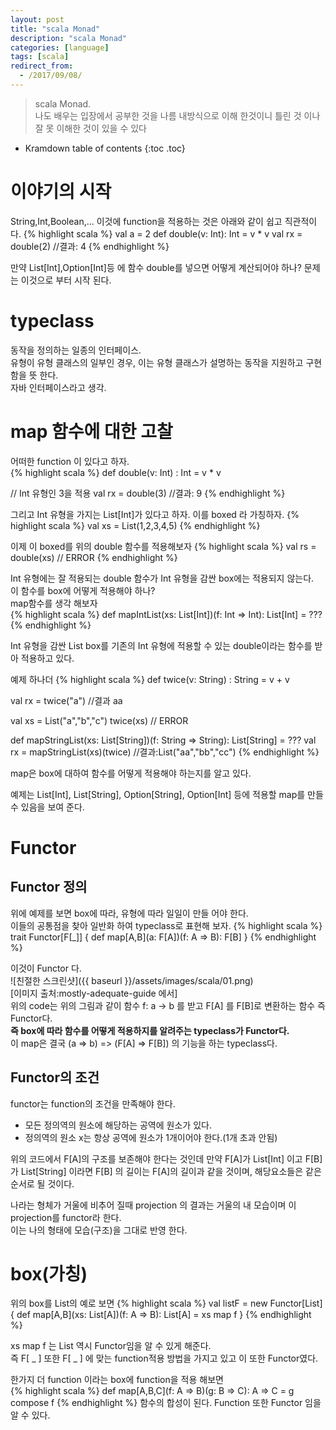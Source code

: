 ```yaml
---
layout: post
title: "scala Monad"
description: "scala Monad"
categories: [language]
tags: [scala]
redirect_from:
  - /2017/09/08/
---
```


> scala Monad.  
> 나도 배우는 입장에서 공부한 것을 나름 내방식으로 이해 한것이니 틀린 것 이나 잘 못 이해한 것이 있을 수 있다  


* Kramdown table of contents
{:toc .toc}

# 이야기의 시작
String,Int,Boolean,... 이것에 function을 적용하는 것은 아래와 같이 쉽고 직관적이다.
{% highlight scala %}
val a = 2
def double(v: Int): Int = v * v
val rx = double(2)
//결과: 4
{% endhighlight %}

만약 List[Int],Option[Int]등 에 함수 double를 넣으면 어떻게 계산되어야 하나?
문제는 이것으로 부터 시작 된다.

# typeclass
동작을 정의하는 일종의 인터페이스.  
유형이 유형 클래스의 일부인 경우, 이는 유형 클래스가 설명하는 동작을 지원하고 구현 함을 뜻 한다.  
자바 인터페이스라고 생각.

# map 함수에 대한 고찰
어떠한 function 이 있다고 하자.  
{% highlight scala %}
def double(v: Int) : Int = v * v

// Int 유형인 3을 적용 
val rx = double(3)
//결과: 9
{% endhighlight %}

그리고 Int 유형을 가지는 List[Int]가 있다고 하자. 이를 boxed 라 가칭하자.
{% highlight scala %}
val xs = List(1,2,3,4,5)
{% endhighlight %}

이제 이 boxed를 위의 double 함수를 적용해보자 
{% highlight scala %}
val rs = double(xs) // ERROR
{% endhighlight %}

Int 유형에는 잘 적용되는 double 함수가 Int 유형을 감싼 box에는 적용되지 않는다.  
이 함수를 box에 어떻게 적용해야 하나?  
map함수를 생각 해보자  
{% highlight scala %}
def mapIntList(xs: List[Int])(f: Int => Int): List[Int] = ???
{% endhighlight %}

Int 유형을 감싼 List box를 기존의 Int 유형에 적용할 수 있는 double이라는 함수를 받아 적용하고 있다.  

예제 하나더
{% highlight scala %}
def twice(v: String) : String = v + v

val rx = twice("a")
//결과 aa

val xs = List("a","b","c")
twice(xs) // ERROR

def mapStringList(xs: List[String])(f: String => String): List[String] = ???
val rx = mapStringList(xs)(twice)
//결과:List("aa","bb","cc")
{% endhighlight %}

map은 box에 대하여 함수를 어떻게 적용해야 하는지를 알고 있다.

예제는 List[Int], List[String], Option[String], Option[Int] 등에 적용할 map를 만들 수 있음을 보여 준다.  

# Functor
## Functor 정의
위에 예제를 보면 box에 따라, 유형에 따라 일일이 만들 어야 한다.  
이들의 공통점을 찾아 일반화 하여 typeclass로 표현해 보자.
{% highlight scala %}
trait Functor[F[_]] {
  def map[A,B](a: F[A])(f: A => B): F[B]
}
{% endhighlight %}

이것이 Functor 다.  
![친절한 스크린샷]({{ baseurl }}/assets/images/scala/01.png)  
[이미지 출처:mostly-adequate-guide 에서]  
위의 code는 위의 그림과 같이 함수 f: a -> b 를 받고 F[A] 를 F[B]로 변환하는 함수 즉 Functor다.  
__즉 box에 따라 함수를 어떻게 적용하지를 알려주는 typeclass가 Functor다.__  
이 map은 결국  (a => b) => (F[A] => F[B]) 의 기능을 하는 typeclass다.

## Functor의 조건
functor는 function의 조건을 만족해야 한다.  
- 모든 정의역의 원소에 해당하는 공역에 원소가 있다.
- 정의역의 원소 x는 항상 공역에 원소가 1개이어야 한다.(1개 초과 안됨)

위의 코드에서 F[A]의 구조를 보존해야 한다는 것인데 만약 F[A]가 List[Int] 이고 F[B]가 List[String] 이라면 F[B] 의 길이는 F[A]의 길이과 같을 것이며, 해당요소들은 같은 순서로 될 것이다.  

나라는 형체가 거울에 비추어 질때 projection 의 결과는 거울의 내 모습이며 이 projection를 functor라 한다.  
이는 나의 형태에 모습(구조)을 그대로 반영 한다.  

# box(가칭)
위의 box를 List의 예로 보면 
{% highlight scala %}
val listF = new Functor[List] {
	def map[A,B](xs: List[A])(f: A => B): List[A] = xs map f
}
{% endhighlight %}

xs map f 는 List 역시 Functor임을 알 수 있게 해준다.  
즉 F[ _ ] 또한 F[ _ ] 에 맞는 function적용 방법을 가지고 있고 이 또한 Functor였다.

한가지 더 function 이라는 box에 function을 적용 해보면  
{% highlight scala %}
def map[A,B,C](f: A => B)(g: B => C): A => C = g compose f
{% endhighlight %}
함수의 합성이 된다. Function 또한 Functor 임을 알 수 있다.






[^1]: This is a footnote.

[kramdown]: https://kramdown.gettalong.org/
[Simple Texture]: https://github.com/yizeng/jekyll-theme-simple-texture